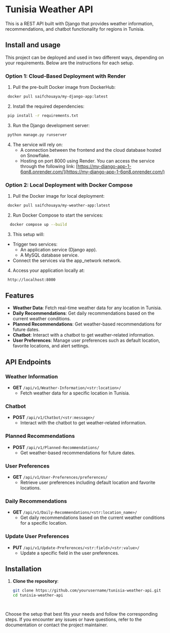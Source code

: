 # Tunisia Weather API

This is a REST API built with Django that provides weather information, recommendations, and chatbot functionality for regions in Tunisia. 


## Install and usage
This project can be deployed and used in two different ways, depending on your requirements. Below are the instructions for each setup.

### Option 1: Cloud-Based Deployment with Render
1. Pull the pre-built Docker image from DockerHub:
  ```bash
   docker pull saifchouaya/my-django-app:latest
  ```
2. Install the required dependencies:
  ```bash
   pip install -r requirements.txt
  ```
3. Run the Django development server:
  ```bash
   python manage.py runserver
  ```
4. The service will rely on:
   - A connection between the frontend and the cloud database hosted on Snowflake.
   - Hosting on port 8000 using Render. You can access the service through the following link: [https://my-django-app-1-6qn8.onrender.com/](https://my-django-app-1-6qn8.onrender.com/)


### Option 2: Local Deployment with Docker Compose
1. Pull the Docker image for local deployment:
  ```bash
   docker pull saifchouaya/my-weather-app:latest
  ```
2. Run Docker Compose to start the services:
  ```bash
    docker compose up --build
  ```
3. This setup will:
  - Trigger two services:
    - An application service (Django app).
    - A MySQL database service.
  - Connect the services via the app_network network.
4. Access your application locally at:
  ```bash
   http://localhost:8000
  ```
   


## Features

- **Weather Data**: Fetch real-time weather data for any location in Tunisia.
- **Daily Recommendations**: Get daily recommendations based on the current weather conditions.
- **Planned Recommendations**: Get weather-based recommendations for future dates.
- **Chatbot**: Interact with a chatbot to get weather-related information.
- **User Preferences**: Manage user preferences such as default location, favorite locations, and alert settings.

## API Endpoints

### Weather Information
- **GET** `/api/v1/Weather-Information/<str:location>/`
  - Fetch weather data for a specific location in Tunisia.

### Chatbot
- **POST** `/api/v1/Chatbot/<str:message>/`
  - Interact with the chatbot to get weather-related information.

### Planned Recommendations
- **POST** `/api/v1/Planned-Recommendations/`
  - Get weather-based recommendations for future dates.

### User Preferences
- **GET** `/api/v1/User-Preferences/preferences/`
  - Retrieve user preferences including default location and favorite locations.

### Daily Recommendations
- **GET** `/api/v1/Daily-Recommendations/<str:location_name>/`
  - Get daily recommendations based on the current weather conditions for a specific location.

### Update User Preferences
- **PUT** `/api/v1/Update-Preferences/<str:field>/<str:value>/`
  - Update a specific field in the user preferences.

## Installation

1. **Clone the repository**:
   ```bash
   git clone https://github.com/yourusername/tunisia-weather-api.git
   cd tunisia-weather-api




Choose the setup that best fits your needs and follow the corresponding steps. If you encounter any issues or have questions, refer to the documentation or contact the project maintainer.